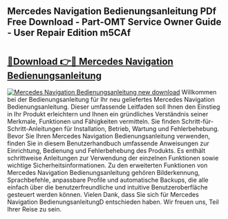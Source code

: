 ## Mercedes Navigation Bedienungsanleitung PDf Free Download - Part-OMT Service Owner Guide - User Repair Edition m5CAf

# <h2><a href="http://df34ytz.blite.top/?on=Mercedes+Navigation+Bedienungsanleitung">🔗Download 👉🔴 Mercedes Navigation Bedienungsanleitung</a></h2>

[![Mercedes Navigation Bedienungsanleitung new download](https://i.imgur.com/lujVjoI.png)](http://df34ytz.blite.top/?on=Mercedes+Navigation+Bedienungsanleitung)
Willkommen bei der Bedienungsanleitung für Ihr neu geliefertes Mercedes Navigation Bedienungsanleitung. Dieser umfassende Leitfaden soll Ihnen den Einstieg in Ihr Produkt erleichtern und Ihnen ein gründliches Verständnis seiner Merkmale, Funktionen und Fähigkeiten vermitteln. Sie finden Schritt-für-Schritt-Anleitungen für Installation, Betrieb, Wartung und Fehlerbehebung. Bevor Sie Ihren Mercedes Navigation Bedienungsanleitung verwenden, finden Sie in diesem Benutzerhandbuch umfassende Anweisungen zur Einrichtung, Bedienung und Fehlerbehebung des Produkts. Es enthält schrittweise Anleitungen zur Verwendung der einzelnen Funktionen sowie wichtige Sicherheitsinformationen. Zu den erweiterten Funktionen von Mercedes Navigation Bedienungsanleitung gehören Bilderkennung, Sprachbefehle, anpassbare Profile und automatische Backups, die alle einfach über die benutzerfreundliche und intuitive Benutzeroberfläche gesteuert werden können. Vielen Dank, dass Sie sich für Mercedes Navigation BedienungsanleitungD entschieden haben. Wir freuen uns, Teil Ihrer Reise zu sein.
